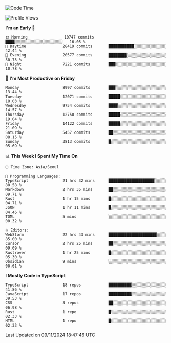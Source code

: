 <!--START_SECTION:waka-->
![Code Time](http://img.shields.io/badge/Code%20Time-6%2C879%20hrs%2044%20mins-blue)

![Profile Views](http://img.shields.io/badge/Profile%20Views-0-blue)

**I'm an Early 🐤** 

```text
🌞 Morning                10747 commits       ████░░░░░░░░░░░░░░░░░░░░░   16.05 % 
🌆 Daytime                28419 commits       ███████████░░░░░░░░░░░░░░   42.44 % 
🌃 Evening                20577 commits       ████████░░░░░░░░░░░░░░░░░   30.73 % 
🌙 Night                  7221 commits        ███░░░░░░░░░░░░░░░░░░░░░░   10.78 % 
```
📅 **I'm Most Productive on Friday** 

```text
Monday                   8997 commits        ███░░░░░░░░░░░░░░░░░░░░░░   13.44 % 
Tuesday                  12071 commits       █████░░░░░░░░░░░░░░░░░░░░   18.03 % 
Wednesday                9754 commits        ████░░░░░░░░░░░░░░░░░░░░░   14.57 % 
Thursday                 12750 commits       █████░░░░░░░░░░░░░░░░░░░░   19.04 % 
Friday                   14122 commits       █████░░░░░░░░░░░░░░░░░░░░   21.09 % 
Saturday                 5457 commits        ██░░░░░░░░░░░░░░░░░░░░░░░   08.15 % 
Sunday                   3813 commits        █░░░░░░░░░░░░░░░░░░░░░░░░   05.69 % 
```


📊 **This Week I Spent My Time On** 

```text
🕑︎ Time Zone: Asia/Seoul

💬 Programming Languages: 
TypeScript               21 hrs 32 mins      ████████████████████░░░░░   80.58 % 
Markdown                 2 hrs 35 mins       ██░░░░░░░░░░░░░░░░░░░░░░░   09.71 % 
Rust                     1 hr 15 mins        █░░░░░░░░░░░░░░░░░░░░░░░░   04.71 % 
JSON                     1 hr 11 mins        █░░░░░░░░░░░░░░░░░░░░░░░░   04.46 % 
TOML                     5 mins              ░░░░░░░░░░░░░░░░░░░░░░░░░   00.32 % 

🔥 Editors: 
WebStorm                 22 hrs 43 mins      █████████████████████░░░░   85.00 % 
Cursor                   2 hrs 25 mins       ██░░░░░░░░░░░░░░░░░░░░░░░   09.09 % 
Rustrover                1 hr 25 mins        █░░░░░░░░░░░░░░░░░░░░░░░░   05.30 % 
Obsidian                 9 mins              ░░░░░░░░░░░░░░░░░░░░░░░░░   00.61 % 
```

**I Mostly Code in TypeScript** 

```text
TypeScript               18 repos            ██████████░░░░░░░░░░░░░░░   41.86 % 
JavaScript               17 repos            ██████████░░░░░░░░░░░░░░░   39.53 % 
CSS                      3 repos             ██░░░░░░░░░░░░░░░░░░░░░░░   06.98 % 
Rust                     1 repo              █░░░░░░░░░░░░░░░░░░░░░░░░   02.33 % 
HTML                     1 repo              █░░░░░░░░░░░░░░░░░░░░░░░░   02.33 % 
```




 Last Updated on 09/11/2024 18:47:46 UTC
<!--END_SECTION:waka-->
